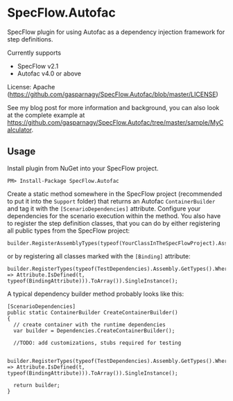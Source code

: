 # SpecFlow.Autofac
SpecFlow plugin for using Autofac as a dependency injection framework for step definitions.

Currently supports
* SpecFlow v2.1
* Autofac v4.0 or above

License: Apache (https://github.com/gasparnagy/SpecFlow.Autofac/blob/master/LICENSE)

See my blog post for more information and background, you can also look at the complete example at https://github.com/gasparnagy/SpecFlow.Autofac/tree/master/sample/MyCalculator.

## Usage

Install plugin from NuGet into your SpecFlow project.

    PM> Install-Package SpecFlow.Autofac
  
Create a static method somewhere in the SpecFlow project (recommended to put it into the `Support` folder) that returns an Autofac `ContainerBuilder` and tag it with the `[ScenarioDependencies]` attribute. Configure your dependencies for the scenario execution within the method. You also have to register the step definition classes, that you can do by either registering all public types from the SpecFlow project:

    builder.RegisterAssemblyTypes(typeof(YourClassInTheSpecFlowProject).Assembly).SingleInstance();

or by registering all classes marked with the `[Binding]` attribute:

    builder.RegisterTypes(typeof(TestDependencies).Assembly.GetTypes().Where(t => Attribute.IsDefined(t, typeof(BindingAttribute))).ToArray()).SingleInstance();

A typical dependency builder method probably looks like this:

    [ScenarioDependencies]
    public static ContainerBuilder CreateContainerBuilder()
    {
      // create container with the runtime dependencies
      var builder = Dependencies.CreateContainerBuilder();

      //TODO: add customizations, stubs required for testing

      builder.RegisterTypes(typeof(TestDependencies).Assembly.GetTypes().Where(t => Attribute.IsDefined(t, typeof(BindingAttribute))).ToArray()).SingleInstance();
      
      return builder;
    }
